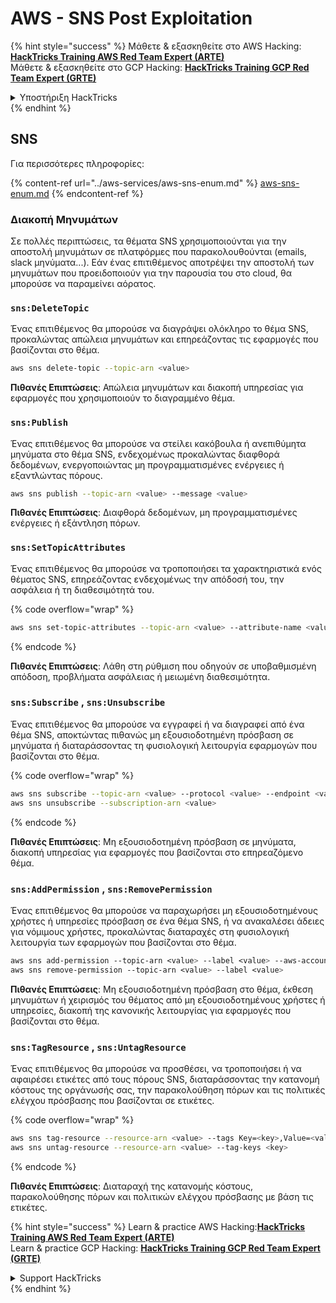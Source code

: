 # AWS - SNS Post Exploitation

{% hint style="success" %}
Μάθετε & εξασκηθείτε στο AWS Hacking:<img src="../../../.gitbook/assets/image (1) (1) (1).png" alt="" data-size="line">[**HackTricks Training AWS Red Team Expert (ARTE)**](https://training.hacktricks.xyz/courses/arte)<img src="../../../.gitbook/assets/image (1) (1) (1).png" alt="" data-size="line">\
Μάθετε & εξασκηθείτε στο GCP Hacking: <img src="../../../.gitbook/assets/image (2).png" alt="" data-size="line">[**HackTricks Training GCP Red Team Expert (GRTE)**<img src="../../../.gitbook/assets/image (2).png" alt="" data-size="line">](https://training.hacktricks.xyz/courses/grte)

<details>

<summary>Υποστήριξη HackTricks</summary>

* Ελέγξτε τα [**σχέδια συνδρομής**](https://github.com/sponsors/carlospolop)!
* **Εγγραφείτε στην** 💬 [**ομάδα Discord**](https://discord.gg/hRep4RUj7f) ή στην [**ομάδα telegram**](https://t.me/peass) ή **ακολουθήστε** μας στο **Twitter** 🐦 [**@hacktricks\_live**](https://twitter.com/hacktricks_live)**.**
* **Μοιραστείτε κόλπα hacking υποβάλλοντας PRs στα** [**HackTricks**](https://github.com/carlospolop/hacktricks) και [**HackTricks Cloud**](https://github.com/carlospolop/hacktricks-cloud) github repos.

</details>
{% endhint %}

## SNS

Για περισσότερες πληροφορίες:

{% content-ref url="../aws-services/aws-sns-enum.md" %}
[aws-sns-enum.md](../aws-services/aws-sns-enum.md)
{% endcontent-ref %}

### Διακοπή Μηνυμάτων

Σε πολλές περιπτώσεις, τα θέματα SNS χρησιμοποιούνται για την αποστολή μηνυμάτων σε πλατφόρμες που παρακολουθούνται (emails, slack μηνύματα...). Εάν ένας επιτιθέμενος αποτρέψει την αποστολή των μηνυμάτων που προειδοποιούν για την παρουσία του στο cloud, θα μπορούσε να παραμείνει αόρατος.

### `sns:DeleteTopic`

Ένας επιτιθέμενος θα μπορούσε να διαγράψει ολόκληρο το θέμα SNS, προκαλώντας απώλεια μηνυμάτων και επηρεάζοντας τις εφαρμογές που βασίζονται στο θέμα.
```bash
aws sns delete-topic --topic-arn <value>
```
**Πιθανές Επιπτώσεις**: Απώλεια μηνυμάτων και διακοπή υπηρεσίας για εφαρμογές που χρησιμοποιούν το διαγραμμένο θέμα.

### `sns:Publish`

Ένας επιτιθέμενος θα μπορούσε να στείλει κακόβουλα ή ανεπιθύμητα μηνύματα στο θέμα SNS, ενδεχομένως προκαλώντας διαφθορά δεδομένων, ενεργοποιώντας μη προγραμματισμένες ενέργειες ή εξαντλώντας πόρους.
```bash
aws sns publish --topic-arn <value> --message <value>
```
**Πιθανές Επιπτώσεις**: Διαφθορά δεδομένων, μη προγραμματισμένες ενέργειες ή εξάντληση πόρων.

### `sns:SetTopicAttributes`

Ένας επιτιθέμενος θα μπορούσε να τροποποιήσει τα χαρακτηριστικά ενός θέματος SNS, επηρεάζοντας ενδεχομένως την απόδοσή του, την ασφάλεια ή τη διαθεσιμότητά του.

{% code overflow="wrap" %}
```bash
aws sns set-topic-attributes --topic-arn <value> --attribute-name <value> --attribute-value <value>
```
{% endcode %}

**Πιθανές Επιπτώσεις**: Λάθη στη ρύθμιση που οδηγούν σε υποβαθμισμένη απόδοση, προβλήματα ασφάλειας ή μειωμένη διαθεσιμότητα.

### `sns:Subscribe` , `sns:Unsubscribe`

Ένας επιτιθέμενος θα μπορούσε να εγγραφεί ή να διαγραφεί από ένα θέμα SNS, αποκτώντας πιθανώς μη εξουσιοδοτημένη πρόσβαση σε μηνύματα ή διαταράσσοντας τη φυσιολογική λειτουργία εφαρμογών που βασίζονται στο θέμα.

{% code overflow="wrap" %}
```bash
aws sns subscribe --topic-arn <value> --protocol <value> --endpoint <value>
aws sns unsubscribe --subscription-arn <value>
```
{% endcode %}

**Πιθανές Επιπτώσεις**: Μη εξουσιοδοτημένη πρόσβαση σε μηνύματα, διακοπή υπηρεσίας για εφαρμογές που βασίζονται στο επηρεαζόμενο θέμα.

### `sns:AddPermission` , `sns:RemovePermission`

Ένας επιτιθέμενος θα μπορούσε να παραχωρήσει μη εξουσιοδοτημένους χρήστες ή υπηρεσίες πρόσβαση σε ένα θέμα SNS, ή να ανακαλέσει άδειες για νόμιμους χρήστες, προκαλώντας διαταραχές στη φυσιολογική λειτουργία των εφαρμογών που βασίζονται στο θέμα.
```css
aws sns add-permission --topic-arn <value> --label <value> --aws-account-id <value> --action-name <value>
aws sns remove-permission --topic-arn <value> --label <value>
```
**Πιθανές Επιπτώσεις**: Μη εξουσιοδοτημένη πρόσβαση στο θέμα, έκθεση μηνυμάτων ή χειρισμός του θέματος από μη εξουσιοδοτημένους χρήστες ή υπηρεσίες, διακοπή της κανονικής λειτουργίας για εφαρμογές που βασίζονται στο θέμα.

### `sns:TagResource` , `sns:UntagResource`

Ένας επιτιθέμενος θα μπορούσε να προσθέσει, να τροποποιήσει ή να αφαιρέσει ετικέτες από τους πόρους SNS, διαταράσσοντας την κατανομή κόστους της οργάνωσής σας, την παρακολούθηση πόρων και τις πολιτικές ελέγχου πρόσβασης που βασίζονται σε ετικέτες.

{% code overflow="wrap" %}
```bash
aws sns tag-resource --resource-arn <value> --tags Key=<key>,Value=<value>
aws sns untag-resource --resource-arn <value> --tag-keys <key>
```
{% endcode %}

**Πιθανές Επιπτώσεις**: Διαταραχή της κατανομής κόστους, παρακολούθησης πόρων και πολιτικών ελέγχου πρόσβασης με βάση τις ετικέτες.

{% hint style="success" %}
Learn & practice AWS Hacking:<img src="../../../.gitbook/assets/image (1) (1) (1).png" alt="" data-size="line">[**HackTricks Training AWS Red Team Expert (ARTE)**](https://training.hacktricks.xyz/courses/arte)<img src="../../../.gitbook/assets/image (1) (1) (1).png" alt="" data-size="line">\
Learn & practice GCP Hacking: <img src="../../../.gitbook/assets/image (2).png" alt="" data-size="line">[**HackTricks Training GCP Red Team Expert (GRTE)**<img src="../../../.gitbook/assets/image (2).png" alt="" data-size="line">](https://training.hacktricks.xyz/courses/grte)

<details>

<summary>Support HackTricks</summary>

* Check the [**subscription plans**](https://github.com/sponsors/carlospolop)!
* **Join the** 💬 [**Discord group**](https://discord.gg/hRep4RUj7f) or the [**telegram group**](https://t.me/peass) or **follow** us on **Twitter** 🐦 [**@hacktricks\_live**](https://twitter.com/hacktricks_live)**.**
* **Share hacking tricks by submitting PRs to the** [**HackTricks**](https://github.com/carlospolop/hacktricks) and [**HackTricks Cloud**](https://github.com/carlospolop/hacktricks-cloud) github repos.

</details>
{% endhint %}
